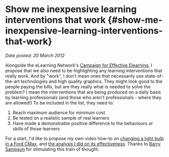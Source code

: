 # Show me inexpensive learning interventions that work {#show-me-inexpensive-learning-interventions-that-work}

_Date posted: 20 March 2012_

Alongside the eLearning Network's [Campaign for Effective Elearning](http://www.elearningnetwork.org/content/campaign-effective-elearning), I propose that we also need to be highlighting any learning interventions that really work. And by "work", I don't mean ones that necessarily use state-of-the-art technologies and high quality graphics. They might look good to the people paying the bills, but are they really what is needed to solve the problem? I mean the interventions that are being produced on a daily basis by learning professionals (and those who aren't professionals - where they are allowed!) To be included in the list, they need to:

1.  Reach maximum audience for minimum cost
2.  Be tested on a realistic sample of real learners
3.  Have made a demonstrable positive difference to the behaviours or skills of those learners

For a start, I'd like to propose my own video how-to on [changing a light bulb in a Ford CMax](http://www.youtube.com/watch?v=0VaPOtC-Ans), and [the analysis I did on its effectiveness](http://www.learningconversations.co.uk/main/index.php/2012/01/07/highly-cost-effective-video-based?blog=5). Thanks to [Barry Sampson](http://barrysampson.com/2012/03/this-is-not-showbusiness/) for stimulating this train of thought.